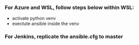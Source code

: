 ### For Azure and WSL, follow steps below within WSL:
- activate python venv
- exectute ansible inside the venv

### For Jenkins, replicate the ansible.cfg to master
